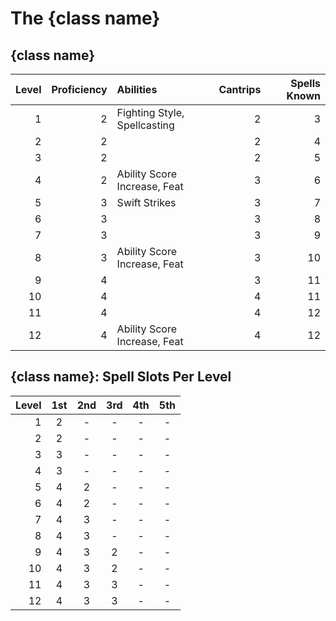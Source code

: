 # The {class name}

## {class name}

| Level | Proficiency | Abilities                    | Cantrips | Spells Known |
| ----: | ----------: | :--------------------------- | -------: | -----------: |
|     1 |           2 | Fighting Style, Spellcasting |        2 |            3 |
|     2 |           2 |                              |        2 |            4 |
|     3 |           2 |                              |        2 |            5 |
|     4 |           2 | Ability Score Increase, Feat |        3 |            6 |
|     5 |           3 | Swift Strikes                |        3 |            7 |
|     6 |           3 |                              |        3 |            8 |
|     7 |           3 |                              |        3 |            9 |
|     8 |           3 | Ability Score Increase, Feat |        3 |           10 |
|     9 |           4 |                              |        3 |           11 |
|    10 |           4 |                              |        4 |           11 |
|    11 |           4 |                              |        4 |           12 |
|    12 |           4 | Ability Score Increase, Feat |        4 |           12 |

## {class name}: Spell Slots Per Level

| Level | 1st | 2nd | 3rd | 4th | 5th |
| ----: | :-: | :-: | :-: | :-: | :-: |
|     1 |  2  |  -  |  -  |  -  |  -  |
|     2 |  2  |  -  |  -  |  -  |  -  |
|     3 |  3  |  -  |  -  |  -  |  -  |
|     4 |  3  |  -  |  -  |  -  |  -  |
|     5 |  4  |  2  |  -  |  -  |  -  |
|     6 |  4  |  2  |  -  |  -  |  -  |
|     7 |  4  |  3  |  -  |  -  |  -  |
|     8 |  4  |  3  |  -  |  -  |  -  |
|     9 |  4  |  3  |  2  |  -  |  -  |
|    10 |  4  |  3  |  2  |  -  |  -  |
|    11 |  4  |  3  |  3  |  -  |  -  |
|    12 |  4  |  3  |  3  |  -  |  -  |
